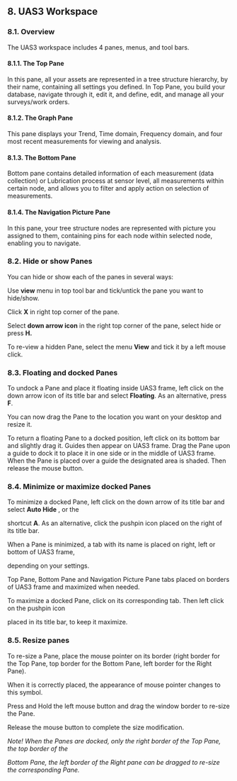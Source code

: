 ## 8. UAS3 Workspace

### 8.1. Overview

The UAS3 workspace includes 4 panes, menus, and tool bars.

#### 8.1.1. The Top Pane

In this pane, all your assets are represented in a tree structure hierarchy, by their name, containing
all settings you defined. In Top Pane, you build your database, navigate through it, edit it, and define,
edit, and manage all your surveys/work orders.

#### 8.1.2. The Graph Pane

This pane displays your Trend, Time domain, Frequency domain, and four most recent
measurements for viewing and analysis.

#### 8.1.3. The Bottom Pane

Bottom pane contains detailed information of each measurement (data collection) or Lubrication
process at sensor level, all measurements within certain node, and allows you to filter and apply
action on selection of measurements.

#### 8.1.4. The Navigation Picture Pane

In this pane, your tree structure nodes are represented with picture you assigned to them, containing
pins for each node within selected node, enabling you to navigate.

### 8.2. Hide or show Panes

You can hide or show each of the panes in several ways:

Use **view** menu in top tool bar and tick/untick the pane you want to hide/show.


Click **X** in right top corner of the pane.

Select **down arrow icon** in the right top corner of the pane, select hide or press **H.**

To re-view a hidden Pane, select the menu **View** and tick it by a left mouse click.

### 8.3. Floating and docked Panes

To undock a Pane and place it floating inside UAS3 frame, left click on the down arrow icon of its
title bar and select **Floating**. As an alternative, press **F**.

You can now drag the Pane to the location you want on your desktop and resize it.

To return a floating Pane to a docked position, left click on its bottom bar and slightly drag it. Guides
then appear on UAS3 frame. Drag the Pane upon a guide to dock it to place it in one side or in the
middle of UAS3 frame. When the Pane is placed over a guide the designated area is shaded. Then
release the mouse button.


### 8.4. Minimize or maximize docked Panes

To minimize a docked Pane, left click on the down arrow of its title bar and select **Auto Hide** , or the

shortcut **A**. As an alternative, click the pushpin icon placed on the right of its title bar.

When a Pane is minimized, a tab with its name is placed on right, left or bottom of UAS3 frame,

depending on your settings.

Top Pane, Bottom Pane and Navigation Picture Pane tabs placed on borders of UAS3 frame and
maximized when needed.

To maximize a docked Pane, click on its corresponding tab. Then left click on the pushpin icon

placed in its title bar, to keep it maximize.

### 8.5. Resize panes

To re-size a Pane, place the mouse pointer on its border (right border for the Top Pane, top border
for the Bottom Pane, left border for the Right Pane).

When it is correctly placed, the appearance of mouse pointer changes to this symbol.

Press and Hold the left mouse button and drag the window border to re-size the Pane.

Release the mouse button to complete the size modification.

_Note! When the Panes are docked, only the right border of the Top Pane, the top border of the_

_Bottom Pane, the left border of the Right pane can be dragged to re-size the corresponding Pane._
